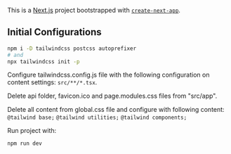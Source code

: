 This is a [Next.js](https://nextjs.org/) project bootstrapped with [`create-next-app`](https://github.com/vercel/next.js/tree/canary/packages/create-next-app).

## Initial Configurations

```bash
npm i -D tailwindcss postcss autoprefixer
# and
npx tailwindcss init -p
```
Configure tailwindcss.config.js file with the following configuration on content settings:  `src/**/*.tsx`.

Delete api folder, favicon.ico and page.modules.css files from "src/app".

Delete all content from global.css file and configure with following content:
`@tailwind base;`
`@tailwind utilities;`
`@tailwind components;`

Run project with:
```bash
npm run dev 
```